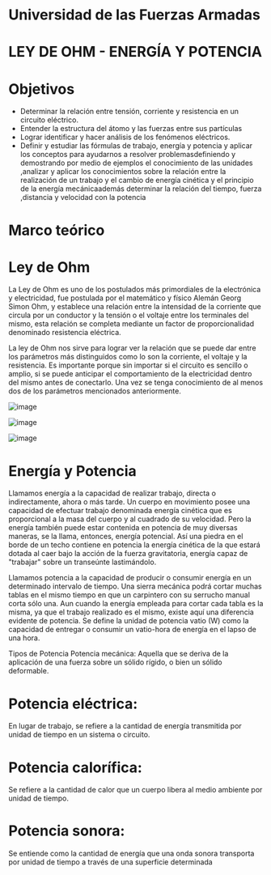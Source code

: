 # Universidad de las Fuerzas Armadas 

# LEY DE OHM - ENERGÍA Y POTENCIA 

# Objetivos 
- Determinar la relación entre tensión, corriente y resistencia en un circuito eléctrico.
- Entender la estructura del átomo y las fuerzas entre sus partículas
- Lograr identificar y hacer análisis de los fenómenos eléctricos.
- Definir y estudiar las fórmulas de trabajo, energía y potencia y aplicar los conceptos 
para ayudarnos a resolver problemasdefiniendo y demostrando por medio de ejemplos el 
conocimiento de las unidades ,analizar y aplicar los conocimientos sobre la relación 
entre la realización de un trabajo y el cambio de energía cinética y el principio de 
la energía mecánicaademás determinar la relación del tiempo, fuerza ,distancia y 
velocidad con la potencia

# Marco teórico 
# Ley de Ohm 
La Ley de Ohm es uno de los postulados más primordiales de la electrónica y electricidad, 
fue postulada por el matemático y físico Alemán Georg Simon Ohm, y establece una relación 
entre la intensidad de la corriente que circula por un conductor y la tensión o el voltaje 
entre los terminales del mismo, esta relación se completa mediante un factor de proporcionalidad 
denominado resistencia eléctrica.

La ley de Ohm nos sirve para lograr ver la relación que se puede dar entre los parámetros más 
distinguidos como lo son la corriente, el voltaje y la resistencia.  Es importante porque sin 
importar si el circuito es sencillo o amplio, si se puede anticipar el comportamiento de la 
electricidad dentro del mismo antes de conectarlo.  Una vez se tenga conocimiento de al menos 
dos de los parámetros mencionados anteriormente.

![image](https://user-images.githubusercontent.com/117958489/202747820-f2de4d03-b9a2-42b1-bae6-36e40f8a034e.png)

![image](https://user-images.githubusercontent.com/117958489/202748216-383d7458-ad0b-42dc-bdc3-609c72c5115a.png)

![image](https://user-images.githubusercontent.com/117958489/202747965-f610d3c4-09fe-4089-b0f2-b6f12bc6047b.png)

# Energía y Potencia 

Llamamos energía a la capacidad de realizar trabajo, directa o indirectamente, ahora o más tarde. 
Un cuerpo en movimiento posee una capacidad de efectuar trabajo denominada energía cinética que 
es proporcional a la masa del cuerpo y al cuadrado de su velocidad. Pero la energía también puede 
estar contenida en potencia de muy diversas maneras, se la llama, entonces, energía potencial. 
Así una piedra en el borde de un techo contiene en potencia la energía cinética de la que estará 
dotada al caer bajo la acción de la fuerza gravitatoria, energía capaz de "trabajar" sobre un 
transeúnte lastimándolo.

Llamamos potencia a la capacidad de producir o consumir energía en un determinado intervalo de tiempo. 
Una sierra mecánica podrá cortar muchas tablas en el mismo tiempo en que un carpintero con su serrucho 
manual corta sólo una. Aun cuando la energía empleada para cortar cada tabla es la misma, ya que el 
trabajo realizado es el mismo, existe aquí una diferencia evidente de potencia. Se define la unidad de 
potencia vatio (W) como la capacidad de entregar o consumir un vatio-hora de energía en el lapso de una hora. 

Tipos de Potencia 
Potencia mecánica: Aquella que se deriva de la aplicación de una fuerza sobre un sólido rígido, o bien 
un sólido deformable.

# Potencia eléctrica: 
En lugar de trabajo, se refiere a la cantidad de energía transmitida por unidad de tiempo en un sistema o circuito.

# Potencia calorífica: 
Se refiere a la cantidad de calor que un cuerpo libera al medio ambiente por unidad de tiempo.

# Potencia sonora: 
Se entiende como la cantidad de energía que una onda sonora transporta por unidad de tiempo a través de una superficie determinada


